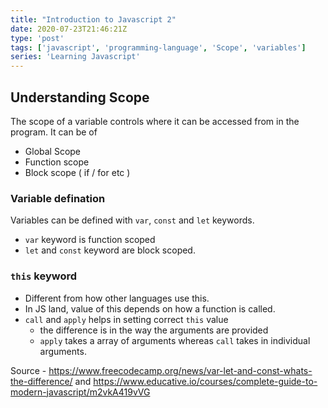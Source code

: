 ```yaml
---
title: "Introduction to Javascript 2"
date: 2020-07-23T21:46:21Z
type: 'post'
tags: ['javascript', 'programming-language', 'Scope', 'variables']
series: 'Learning Javascript'
---
```


## Understanding Scope

The scope of a variable controls where it can be accessed from in the program.
It can be of 
- Global Scope
- Function scope
- Block scope ( if / for etc )


### Variable defination
Variables can be defined with `var`, `const` and `let` keywords.
- `var` keyword is function scoped
- `let` and `const` keyword are block scoped.


### `this` keyword
- Different from how other languages use this.
- In JS land, value of this depends on how a function is called.
- `call` and `apply` helps in setting correct `this` value
   - the difference is in the way the arguments are provided
   - `apply` takes a array of arguments whereas `call` takes in individual arguments.


Source - https://www.freecodecamp.org/news/var-let-and-const-whats-the-difference/
    and  https://www.educative.io/courses/complete-guide-to-modern-javascript/m2vkA419vVG